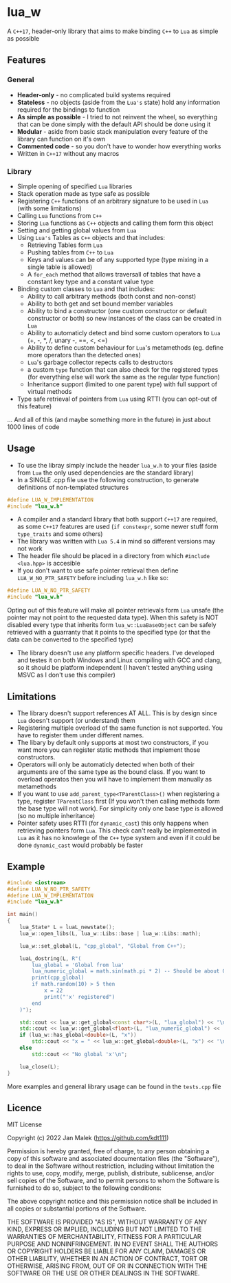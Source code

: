# lua_w
A `C++17`, header-only library that aims to make binding `C++` to `Lua` as simple as possible

## Features
### General
- **Header-only** - no complicated build systems required
- **Stateless** - no objects (aside from the `Lua's` state) hold any information required for the bindings to function
- **As simple as possible** - I tried to not reinvent the wheel, so everything that can be done simply with the default API should be done using it
- **Modular** - aside from basic stack manipulation every feature of the library can function on it's own
- **Commented code** - so you don't have to wonder how everything works
- Written in `C++17` without any macros

### Library
- Simple opening of specified `Lua` libraries
- Stack operation made as type safe as possible
- Registering `C++` functions of an arbitrary signature to be used in `Lua` (with some limitations)
- Calling `Lua` functions from `C++`
- Storing `Lua` functions as `C++` objects and calling them form this object
- Setting and getting global values from `Lua`
- Using `Lua's` Tables as `C++` objects and that includes:
	- Retrieving Tables form `Lua`
	- Pushing tables from `C++` to `Lua`
	- Keys and values can be of any supported type (type mixing in a single table is allowed)
	- A `for_each` method that allows traversall of tables that have a constant key type and a constant value type
- Binding custom classes to `Lua` and that includes:
	- Ability to call arbitrary methods (both const and non-const)
    - Ability to both get and set bound member variables
	- Ability to bind a constructor (one custom constructor or default constructor or both) so new instances of the class can be created in `Lua`
	- Ability to automaticly detect and bind some custom operators to `Lua` (+, -, *, /, unary -, ==, <, <=)
	- Ability to define custom behaviour for `Lua`'s metamethods (eg. define more operators than the detected ones)
	- `Lua`'s garbage collector repects calls to destructors
	- a custom `type` function that can also check for the registered types (for everything else will work the same as the regular type function)
	- Inheritance support (limited to one parent type) with full support of virtual methods
- Type safe retrieval of pointers from `Lua` using RTTI (you can opt-out of this feature)

... And all of this (and maybe something more in the future) in just about 1000 lines of code

## Usage
- To use the libray simply include the header `lua_w.h` to your files (aside from `Lua` the only used dependencies are the standard library)
- In a SINGLE .cpp file use the following construction, to generate definitions of non-templated structures
```c++
#define LUA_W_IMPLEMENTATION
#include "lua_w.h"
```
- A compiler and a standard library that both support `C++17` are required, as some `C++17` features are used (`if constexpr`, some newer stuff form `type_traits` and some others)
- The library was written with `Lua 5.4` in mind so different versions may not work
- The header file should be placed in a directory from which 
`#include <lua.hpp>` is accesible
- If you don't want to use safe pointer retrieval then define `LUA_W_NO_PTR_SAFETY` before including `lua_w.h` like so:
``` c++
#define LUA_W_NO_PTR_SAFETY
#include "lua_w.h"
```
Opting out of this feature will make all pointer retrievals form `Lua` unsafe (the pointer may not point to the requested data type). When this safety is NOT disabled every type that inherits form `lua_w::LuaBaseObject` can be safely retrieved with a guarranty that it points to the specified type (or that the data can be converted to the specified type)
- The library doesn't use any platform specific headers. I've developed and testes it on both Windows and Linux compiling with GCC and clang, so it should be platform independent (I haven't tested anything using MSVC as I don't use this compiler)

## Limitations
- The library doesn't support references AT ALL. This is by design since `Lua` doesn't support (or understand) them
- Registering multiple overload of the same function is not supported. You have to register them under different names. 
- The libary by default only supports at most two constructors, if you want more you can register static methods that implement those constructors.
- Operators will only be automaticly detected when both of their arguments are of the same type as the bound class. If you want to overload operatos then you will have to implement them manually as metamethods
- If you want to use `add_parent_type<TParentClass>()` when registering a type, register `TParentClass` first (If you won't then calling methods form the base type will not work). For simplicity only one base type is allowed (so no multiple inheritance)
- Pointer safety uses RTTI (for `dynamic_cast`) this only happens when retrieving pointers form `Lua`. This check can't really be implemented in `Lua` as it has no knowlege of the `C++` type system and even if it could be done `dynamic_cast` would probably be faster

## Example
```c++
#include <iostream>
#define LUA_W_NO_PTR_SAFETY
#define LUA_W_IMPLEMENTATION
#include "lua_w.h"

int main()
{
    lua_State* L = luaL_newstate();
    lua_w::open_libs(L, lua_w::Libs::base | lua_w::Libs::math);

    lua_w::set_global(L, "cpp_global", "Global from C++");

    luaL_dostring(L, R"(
        lua_global = 'Global from lua'
        lua_numeric_global = math.sin(math.pi * 2) -- Should be about 0
        print(cpp_global)
        if math.random(10) > 5 then
            x = 22
            print("'x' registered")
        end
    )");

    std::cout << lua_w::get_global<const char*>(L, "lua_global") << '\n';
    std::cout << lua_w::get_global<float>(L, "lua_numeric_global") << '\n';
    if (lua_w::has_global<double>(L, "x"))
        std::cout << "x = " << lua_w::get_global<double>(L, "x") << '\n';
    else
        std::cout << "No global 'x'\n";

    lua_close(L);
}
```
More examples and general library usage can be found in the `tests.cpp` file

## Licence
MIT License

Copyright (c) 2022 Jan Malek (https://github.com/kdt111)

Permission is hereby granted, free of charge, to any person obtaining a copy
of this software and associated documentation files (the "Software"), to deal
in the Software without restriction, including without limitation the rights
to use, copy, modify, merge, publish, distribute, sublicense, and/or sell
copies of the Software, and to permit persons to whom the Software is
furnished to do so, subject to the following conditions:

The above copyright notice and this permission notice shall be included in all
copies or substantial portions of the Software.

THE SOFTWARE IS PROVIDED "AS IS", WITHOUT WARRANTY OF ANY KIND, EXPRESS OR
IMPLIED, INCLUDING BUT NOT LIMITED TO THE WARRANTIES OF MERCHANTABILITY,
FITNESS FOR A PARTICULAR PURPOSE AND NONINFRINGEMENT. IN NO EVENT SHALL THE
AUTHORS OR COPYRIGHT HOLDERS BE LIABLE FOR ANY CLAIM, DAMAGES OR OTHER
LIABILITY, WHETHER IN AN ACTION OF CONTRACT, TORT OR OTHERWISE, ARISING FROM,
OUT OF OR IN CONNECTION WITH THE SOFTWARE OR THE USE OR OTHER DEALINGS IN THE
SOFTWARE.
